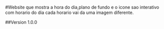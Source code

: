 #Website que mostra a hora do dia,plano de fundo e o icone sao interativo com horario do dia
cada horario vai da uma imagem diferente.

##Version 1.0.0
